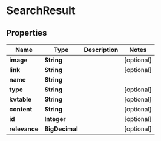 

# SearchResult



## Properties

| Name | Type | Description | Notes |
|------------ | ------------- | ------------- | -------------|
|**image** | **String** |  |  [optional] |
|**link** | **String** |  |  [optional] |
|**name** | **String** |  |  |
|**type** | **String** |  |  [optional] |
|**kvtable** | **String** |  |  [optional] |
|**content** | **String** |  |  [optional] |
|**id** | **Integer** |  |  [optional] |
|**relevance** | **BigDecimal** |  |  [optional] |



